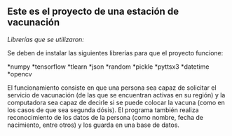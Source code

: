 ## Este es el proyecto de una estación de vacunación
*Librerías que se utilizaron:*

Se deben de instalar las siguientes librerías para que el proyecto funcione:

*numpy
*tensorflow
*tlearn
*json
*random
*pickle
*pyttsx3
*datetime
*opencv

El funcionamiento consiste en que una persona sea capaz de solicitar el servicio de vacunación (de las que se encuentran activas en su región)
y la computadora sea capaz de decirle si se puede colocar la vacuna (como en los casos de que sea segunda dósis). El programa
también realiza reconocimiento de los datos de la persona (como nombre, fecha de nacimiento, entre otros) y los guarda en una base de datos.
